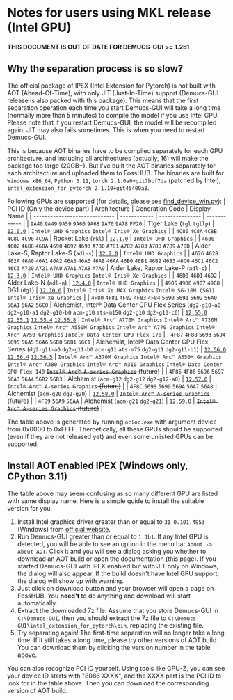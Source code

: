 # Notes for users using MKL release (Intel GPU)

**THIS DOCUMENT IS OUT OF DATE FOR DEMUCS-GUI >= 1.2b1**

## Why the separation process is so slow?

The official package of IPEX (Intel Extension for Pytorch) is not built with AOT (Ahead-Of-Time), with only JIT (Just-In-Time) support (Demucs-GUI release is also packed with this package). This means that the first separation operation each time you start Demucs-GUI will take a long time (normally more than 5 minutes) to compile the model if you use Intel GPU. Please note that if you restart Demucs-GUI, the model will be recompiled again. JIT may also fails sometimes. This is when you need to restart Demucs-GUI.

This is because AOT binaries have to be compiled separately for each GPU architecture, and including all architectures (actually, 16) will make the package too large (20GB+). But I've built the AOT binaries separately for each architecture and uploaded them to FossHUB. The binaries are built for `Windows x86_64`, `Python 3.11`, `torch 2.1.0a0+git7bcf7da` (patched by Intel), `intel_extension_for_pytorch 2.1.10+git45400a8`.

Following GPUs are supported (for details, please see [find_device_win.py](GUI/find_device_win.py)):
| PCI ID (Only the device part) | Architecture | Generation Code | Display Name |
| ----------------------------- | ------------ | --------------- | ------------ |
| `9A40` `9A49` `9A59` `9A60` `9A68` `9A70` `9A78` `FF20` | Tiger Lake (`tgl` `tgllp`) | [`12.0.0`](https://www.fosshub.com/Demucs-GUI-old.html?dwl=12.0.0_tgl_tgllp.7z) | `Intel® UHD Graphics` `Intel® Iris® Xe Graphics` |
| `4C80` `4C8A` `4C8B` `4C8C` `4C90` `4C9A` | Rocket Lake (`rkl`) | [`12.1.0`](https://www.fosshub.com/Demucs-GUI-old.html?dwl=12.1.0_rkl.7z) | `Intel® UHD Graphics` |
| `4680` `4682` `4688` `468A` `4690` `4692` `4693` `A780` `A781` `A782` `A783` `A788` `A789` `A78B` | Alder Lake-S, Raptor Lake-S (`adl-s`) | [`12.2.0`](https://www.fosshub.com/Demucs-GUI-old.html?dwl=12.2.0_adl-s.7z) | `Intel® UHD Graphics` |
| `4626` `4628` `462A` `46A0` `46A1` `46A2` `46A3` `46A6` `46A8` `46AA` `46B0` `46B1` `46B2` `46B3` `46C0` `46C1` `46C2` `46C3` `A720` `A721` `A7A0` `A7A1` `A7A8` `A7A9` | Alder Lake, Raptor Lake-P (`adl-p`) | [`12.3.0`](https://www.fosshub.com/Demucs-GUI-old.html?dwl=12.3.0_adl-p.7z) | `Intel® UHD Graphics` `Intel® Iris® Xe Graphics` |
| `46D0` `46D1` `46D2` | Alder Lake-N (`adl-n`) | [`12.4.0`](https://www.fosshub.com/Demucs-GUI-old.html?dwl=12.4.0_adl-n.7z) | `Intel® UHD Graphics` |
| `4905` `4906` `4907` `4908` | DG1 (`dg1`) | [`12.10.0`](https://www.fosshub.com/Demucs-GUI-old.html?dwl=12.10.0_dg1.7z) | `Intel® Iris® Xe MAX Graphics` `Intel® SG-18M (SG1)` `Intel® Iris® Xe Graphics` |
| `4F80` `4F81` `4F82` `4F83` `4F84` `5690` `5691` `5692` `56A0` `56A1` `56A2` `56C0` | Alchemist, Intel® Data Center GPU Flex Series (`dg2-g10-a0` `dg2-g10-a1` `dg2-g10-b0` `acm-g10` `ats-m150` `dg2-g10` `dg2-g10-c0`) | [`12.55.0`](https://www.fosshub.com/Demucs-GUI-old.html?dwl=12.55.0_dg2-g10-a0.7z) [`12.55.1`](https://www.fosshub.com/Demucs-GUI-old.html?dwl=12.55.1_dg2-g10-a1.7z) [`12.55.4`](https://www.fosshub.com/Demucs-GUI-old.html?dwl=12.55.4_dg2-g10-b0.7z) [`12.55.8`](https://www.fosshub.com/Demucs-GUI-old.html?dwl=12.55.8_acm-g10_ats-m150_dg2-g10_dg2-g10-c0.7z) | `Intel® Arc™ A770M Graphics` `Intel® Arc™ A730M Graphics` `Intel® Arc™ A550M Graphics` `Intel® Arc™ A770 Graphics` `Intel® Arc™ A750 Graphics` `Intel® Data Center GPU Flex 170` |
| `4F87` `4F88` `5693` `5694` `5695` `56A5` `56A6` `56B0` `56B1` `56C1` | Alchemist, Intel® Data Center GPU Flex Series (`dg2-g11-a0` `dg2-g11-b0` `acm-g11` `ats-m75` `dg2-g11` `dg2-g11-b1`) | [`12.56.0`](https://www.fosshub.com/Demucs-GUI-old.html?dwl=12.56.0_dg2-g11-a0.7z) [`12.56.4`](https://www.fosshub.com/Demucs-GUI-old.html?dwl=12.56.4_dg2-g11-b0.7z) [`12.56.5`](https://www.fosshub.com/Demucs-GUI-old.html?dwl=12.56.5_acm-g11_ats-m75_dg2-g11_dg2-g11-b1.7z) | `Intel® Arc™ A370M Graphics` `Intel® Arc™ A350M Graphics` `Intel® Arc™ A380 Graphics` `Intel® Arc™ A310 Graphics` `Intel® Data Center GPU Flex 140` ~~`Intel® Arc™ A-series Graphics` (future)~~ |
| `4F85` `4F86` `5696` `5697` `56A3` `56A4` `56B2` `56B3` | Alchemist (`acm-g12` `dg2-g12` `dg2-g12-a0`) | [`12.57.0`](https://www.fosshub.com/Demucs-GUI-old.html?dwl=12.57.0_acm-g12_dg2-g12_dg2-g12-a0.7z) | ~~`Intel® Arc™ A-series Graphics` (future)~~ |
| `4F8C` `5698` `5699` `569A` `56A7` `56A8` | Alchemist (`acm-g20` `dg2-g20`) | [`12.58.0`](https://www.fosshub.com/Demucs-GUI-old.html?dwl=12.58.0_acm-g20_dg2-g20.7z) | ~~`Intel® Arc™ A-series Graphics` (future)~~ |
| `4F89` `56A9` `56AA` | Alchemist (`acm-g21` `dg2-g21`) | [`12.59.0`](https://www.fosshub.com/Demucs-GUI-old.html?dwl=12.59.0_acm-g21_dg2-g21.7z) | ~~`Intel® Arc™ A-series Graphics` (future)~~ |

The table above is generated by running `ocloc.exe` with argument device from 0x0000 to 0xFFFF. Theroetically, all these GPUs should be supported (even if they are not released yet) and even some unlisted GPUs can be supported.

## Install AOT enabled IPEX (Windows only, CPython 3.11)

The table above may seem confusing as so many different GPU are listed with same display name. Here is a simple guide to install the suitable version for you.

1. Install Intel graphics driver greater than or equal to `31.0.101.4953` (Windows) from [official website](https://www.intel.com/content/www/us/en/download/785597/792980/intel-arc-iris-xe-graphics-windows.html).
2. Run Demucs-GUI greater than or equal to `1.1b1`. If any Intel GPU is detected, you will be able to see an option in the menu bar `About -> About AOT`. Click it and you will see a dialog asking you whether to download an AOT build or open the documentation (this page). If you started Demucs-GUI with IPEX enabled but with JIT only on Windows, the dialog will also appear. If the build doesn't have Intel GPU support, the dialog will show up with warning.
3. Just click on download button and your browser will open a page on FossHUB. You **need't** to do anything and download will start automatically.
4. Extract the downloaded 7z file. Assume that you store Demucs-GUI in `C:\Demucs-GUI`, then you should extract the 7z file to `C:\Demucs-GUI\intel_extension_for_pytorch\bin`, replacing the existing file.
5. Try separating again! The first-time separation will no longer take a long time. If it still takes a long time, please try other versions of AOT build. You can download them by clicking the version number in the table above.

You can also recognize PCI ID yourself. Using tools like GPU-Z, you can see your device ID starts with "8086 XXXX", and the XXXX part is the PCI ID to look for in the table above. Then you can download the corresponding version of AOT build.
